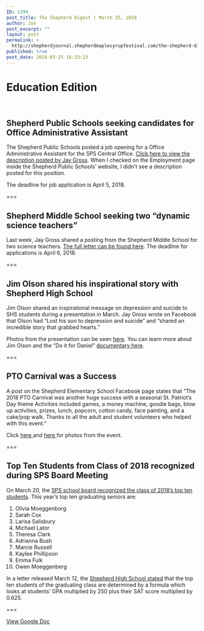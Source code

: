 ```yaml
---
ID: 1399
post_title: The Shepherd Digest | March 25, 2018
author: Jon
post_excerpt: ""
layout: post
permalink: >
  http://shepherdjournal.shepherdmaplesyrupfestival.com/the-shepherd-digest-march-25-2018
published: true
post_date: 2018-03-25 16:33:23
---
```

<h2></h2>
<h1>Education Edition</h1>
&nbsp;
<h2>Shepherd Public Schools seeking candidates for Office Administrative Assistant</h2>
The Shepherd Public Schools posted a job opening for a Office Administrative Assistant for the SPS Central Office. <a href="https://www.facebook.com/photo.php?fbid=10155972154223445&amp;set=a.430012213444.235322.504923444&amp;type=3">Click here to view the description posted by Jay Gross</a>. When I checked on the Employment page inside the Shepherd Public Schools’ website, I didn’t see a description posted for this position.

The deadline for job application is April 5, 2018.

===
<h2>Shepherd Middle School seeking two “dynamic science teachers”</h2>
Last week, Jay Gross shared a posting from the Shepherd Middle School for two science teachers. <a href="https://www.facebook.com/photo.php?fbid=10155972150533445&amp;set=a.430012213444.235322.504923444&amp;type=3&amp;permPage=1&amp;ifg=1">The full letter can be found here</a>. The deadline for applications is April 6, 2018.

===
<h2>Jim Olson shared his inspirational story with Shepherd High School</h2>
Jim Olson shared an inspirational message on depression and suicide to SHS students during a presentation in March. Jay Gross wrote on Facebook that Olson had “Lost his son to depression and suicide” and “shared an incredible story that grabbed hearts.”

Photos from the presentation can be seen <a href="https://www.facebook.com/groups/tsjeducation/permalink/2472043016354270/">here</a>. You can learn more about Jim Olson and the “Do it for Daniel” <a href="https://www.facebook.com/Do-It-For-Daniel-757595247632448/">documentary here</a>.

===
<h2>PTO Carnival was a Success</h2>
A post on the Shepherd Elementary School Facebook page states that “The 2018 PTO Carnival was another huge success with a seasonal St. Patriot’s Day theme Activities included games, a money machine, goodie bags, blow up activities, prizes, lunch, popcorn, cotton candy, face painting, and a cake/pop walk. Thanks to all the adult and student volunteers who helped with this event.”

Click <a href="https://www.facebook.com/permalink.php?story_fbid=1708540802517264&amp;id=675717752466246">here </a>and <a href="https://www.facebook.com/permalink.php?story_fbid=1708272112544133&amp;id=675717752466246">here </a>for photos from the event.

===
<h2>Top Ten Students from Class of 2018 recognized during SPS Board Meeting</h2>
On March 20, the <a href="https://www.facebook.com/groups/tsjeducation/permalink/2472487776309794/">SPS school board recognized the class of 2018’s top ten students</a>. This year’s top ten graduating seniors are:
<ol>
 	<li>Olivia Moeggenborg</li>
 	<li>Sarah Cox</li>
 	<li>Larisa Salisbury</li>
 	<li>Michael Lator</li>
 	<li>Theresa Clark</li>
 	<li>Adrianna Bush</li>
 	<li>Marcie Russell</li>
 	<li>Kaylee Phillipson</li>
 	<li>Emma Fulk</li>
 	<li>Owen Moeggenberg</li>
</ol>
In a letter released March 12, the <a href="https://www.facebook.com/groups/tsjeducation/permalink/2466870706871501/">Shepherd High School stated</a> that the top ten students of the graduating class are determined by a formula which looks at students’ GPA multiplied by 250 plus their SAT score multiplied by 0.625.

===

<a href="https://docs.google.com/document/d/1-_AMYY0FMCz2xA1U_B-Y_eSyjLkepHfYc8-vkKUDgTY/edit?usp=sharing">View Google Doc</a>
